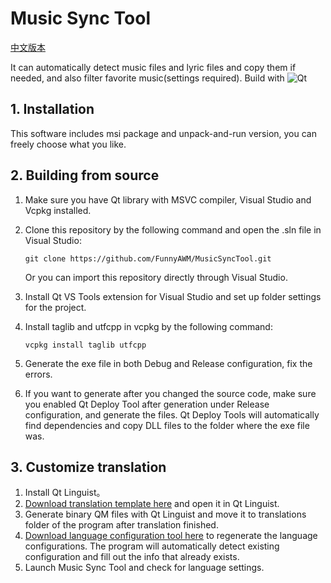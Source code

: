 # Music Sync Tool

[中文版本](README.md)

It can automatically detect music files and lyric files and copy them if needed, and also filter favorite music(settings required).
Build with ![Qt](https://img.shields.io/badge/-Qt-41CD52?style=flat-square&logo=qt&logoColor=FFFFFF)

## 1. Installation

This software includes msi package and unpack-and-run version, you can freely choose what you like.

## 2. Building from source

1. Make sure you have Qt library with MSVC compiler, Visual Studio and Vcpkg installed.
2. Clone this repository by the following command and open the .sln file in Visual Studio:
   
   ```
   git clone https://github.com/FunnyAWM/MusicSyncTool.git
   ```
   
   Or you can import this repository directly through Visual Studio.
3. Install Qt VS Tools extension for Visual Studio and set up folder settings for the project.
4. Install taglib and utfcpp in vcpkg by the following command:
   
   ```
   vcpkg install taglib utfcpp
   ```
5. Generate the exe file in both Debug and Release configuration, fix the errors.
6. If you want to generate after you changed the source code, make sure you enabled Qt Deploy Tool after generation under Release configuration, and generate the files. Qt Deploy Tools will automatically find dependencies and copy DLL files to the folder where the exe file was.
   

## 3. Customize translation

1. Install Qt Linguist。
2. [Download translation template here](https://github.com/FunnyAWM/MusicSyncTool_files/raw/refs/heads/master/template.ts) and open it in Qt Linguist.
3. Generate binary QM files with Qt Linguist and move it to translations folder of the program after translation finished.
4. [Download language configuration tool here](https://github.com/FunnyAWM/MusicSyncTool_files/raw/refs/heads/master/Generator.7z) to regenerate the language configurations. The program will automatically detect existing configuration and fill out the info that already exists.
5. Launch Music Sync Tool and check for language settings.
